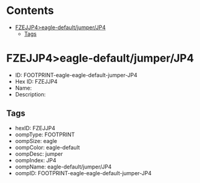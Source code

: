 



Contents
========

* [FZEJJP4>eagle-default/jumper/JP4](#fzejjp4eagle-defaultjumperjp4)
	* [Tags](#tags)

# FZEJJP4>eagle-default/jumper/JP4

- ID: FOOTPRINT-eagle-eagle-default-jumper-JP4
- Hex ID: FZEJJP4
- Name: 
- Description: 

## Tags

- hexID: FZEJJP4
- oompType: FOOTPRINT
- oompSize: eagle
- oompColor: eagle-default
- oompDesc: jumper
- oompIndex: JP4
- oompName: eagle-default/jumper/JP4
- oompID: FOOTPRINT-eagle-eagle-default-jumper-JP4
